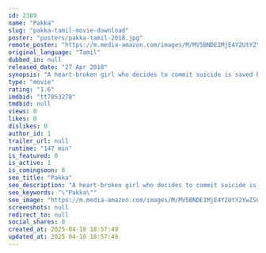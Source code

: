 ```yaml
---
id: 2389
name: "Pakka"
slug: "pakka-tamil-movie-download"
poster: "posters/pakka-tamil-2018.jpg"
remote_poster: "https://m.media-amazon.com/images/M/MV5BNDE1MjE4Y2UtY2YwZS00NTAwLWFiMDUtNzE0MzA4MDQ0ZTJkXkEyXkFqcGc@._V1_SX300.jpg"
original_language: "Tamil"
dubbed_in: null
released_date: "27 Apr 2018"
synopsis: "A heart-broken girl who decides to commit suicide is saved by a person who is a look alike of the former's lover."
type: "movie"
rating: "1.6"
imdbid: "tt7853278"
tmdbid: null
views: 0
likes: 0
dislikes: 0
author_id: 1
trailer_url: null
runtime: "147 min"
is_featured: 0
is_active: 1
is_comingsoon: 0
seo_title: "Pakka"
seo_description: "A heart-broken girl who decides to commit suicide is saved by a person who is a look alike of the former's lover."
seo_keywords: "\"Pakka\""
seo_image: "https://m.media-amazon.com/images/M/MV5BNDE1MjE4Y2UtY2YwZS00NTAwLWFiMDUtNzE0MzA4MDQ0ZTJkXkEyXkFqcGc@._V1_SX300.jpg"
screenshots: null
redirect_to: null
social_shares: 0
created_at: 2025-04-10 18:57:49
updated_at: 2025-04-10 18:57:49
---
```


